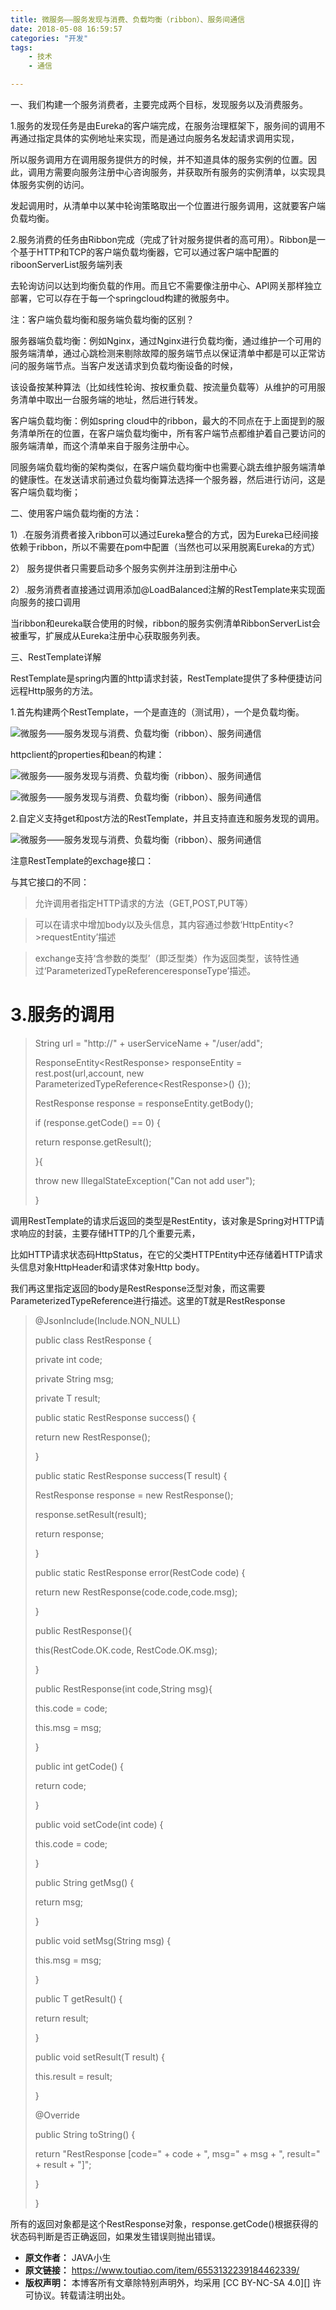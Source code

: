 ```yaml
---
title: 微服务——服务发现与消费、负载均衡（ribbon）、服务间通信
date: 2018-05-08 16:59:57
categories: "开发"
tags:
	- 技术
	- 通信

---
```


一、我们构建一个服务消费者，主要完成两个目标，发现服务以及消费服务。

1.服务的发现任务是由Eureka的客户端完成，在服务治理框架下，服务间的调用不再通过指定具体的实例地址来实现，而是通过向服务名发起请求调用实现，

所以服务调用方在调用服务提供方的时候，并不知道具体的服务实例的位置。因此，调用方需要向服务注册中心咨询服务，并获取所有服务的实例清单，以实现具体服务实例的访问。

发起调用时，从清单中以某中轮询策略取出一个位置进行服务调用，这就要客户端负载均衡。

2.服务消费的任务由Ribbon完成（完成了针对服务提供者的高可用）。Ribbon是一个基于HTTP和TCP的客户端负载均衡器，它可以通过客户端中配置的riboonServerList服务端列表

去轮询访问以达到均衡负载的作用。而且它不需要像注册中心、API网关那样独立部署，它可以存在于每一个springcloud构建的微服务中。

注：客户端负载均衡和服务端负载均衡的区别？

服务器端负载均衡：例如Nginx，通过Nginx进行负载均衡，通过维护一个可用的服务端清单，通过心跳检测来剔除故障的服务端节点以保证清单中都是可以正常访问的服务端节点。当客户发送请求到负载均衡设备的时候，

该设备按某种算法（比如线性轮询、按权重负载、按流量负载等）从维护的可用服务清单中取出一台服务端的地址，然后进行转发。

客户端负载均衡：例如spring cloud中的ribbon，最大的不同点在于上面提到的服务清单所在的位置，在客户端负载均衡中，所有客户端节点都维护着自己要访问的服务端清单，而这个清单来自于服务注册中心。

同服务端负载均衡的架构类似，在客户端负载均衡中也需要心跳去维护服务端清单的健康性。在发送请求前通过负载均衡算法选择一个服务器，然后进行访问，这是客户端负载均衡；

二、使用客户端负载均衡的方法：

1）.在服务消费者接入ribbon可以通过Eureka整合的方式，因为Eureka已经间接依赖于ribbon，所以不需要在pom中配置（当然也可以采用脱离Eureka的方式）

2） 服务提供者只需要启动多个服务实例并注册到注册中心

2）.服务消费者直接通过调用添加@LoadBalanced注解的RestTemplate来实现面向服务的接口调用

当ribbon和eureka联合使用的时候，ribbon的服务实例清单RibbonServerList会被重写，扩展成从Eureka注册中心获取服务列表。

三、RestTemplate详解

RestTemplate是spring内置的http请求封装，RestTemplate提供了多种便捷访问远程Http服务的方法。

1.首先构建两个RestTemplate，一个是直连的（测试用），一个是负载均衡。

![微服务——服务发现与消费、负载均衡（ribbon）、服务间通信][ribbon]

httpclient的properties和bean的构建：

![微服务——服务发现与消费、负载均衡（ribbon）、服务间通信][ribbon 1]

![微服务——服务发现与消费、负载均衡（ribbon）、服务间通信][ribbon 2]

2.自定义支持get和post方法的RestTemplate，并且支持直连和服务发现的调用。

![微服务——服务发现与消费、负载均衡（ribbon）、服务间通信][ribbon 3]

注意RestTemplate的exchage接口：

与其它接口的不同：

>允许调用者指定HTTP请求的方法（GET,POST,PUT等）

>可以在请求中增加body以及头信息，其内容通过参数‘HttpEntity<?>requestEntity’描述

>exchange支持‘含参数的类型’（即泛型类）作为返回类型，该特性通过‘ParameterizedTypeReference<T>responseType’描述。

# 3.服务的调用 #

> String url = "http://" + userServiceName + "/user/add";
> 
> ResponseEntity<RestResponse<User>> responseEntity = rest.post(url,account, new ParameterizedTypeReference<RestResponse<User>>() \{\});
> 
> RestResponse<User> response = responseEntity.getBody();
> 
> if (response.getCode() == 0) \{
> 
> return response.getResult();
> 
> \}\{
> 
> throw new IllegalStateException("Can not add user");
> 
> \}

调用RestTemplate的请求后返回的类型是RestEntity，该对象是Spring对HTTP请求响应的封装，主要存储HTTP的几个重要元素，

比如HTTP请求状态码HttpStatus，在它的父类HTTPEntity中还存储着HTTP请求头信息对象HttpHeader和请求体对象Http body。

我们再这里指定返回的body是RestResponse<T>泛型对象，而这需要ParameterizedTypeReference<T>进行描述。这里的T就是RestResponse<T>

> @JsonInclude(Include.NON\_NULL)
> 
> public class RestResponse<T> \{
> 
> private int code;
> 
> private String msg;
> 
> private T result;
> 
> public static <T> RestResponse<T> success() \{
> 
> return new RestResponse<T>();
> 
> \}
> 
> public static <T> RestResponse<T> success(T result) \{
> 
> RestResponse<T> response = new RestResponse<T>();
> 
> response.setResult(result);
> 
> return response;
> 
> \}
> 
> public static <T> RestResponse<T> error(RestCode code) \{
> 
> return new RestResponse<T>(code.code,code.msg);
> 
> \}
> 
> public RestResponse()\{
> 
> this(RestCode.OK.code, RestCode.OK.msg);
> 
> \}
> 
> public RestResponse(int code,String msg)\{
> 
> this.code = code;
> 
> this.msg = msg;
> 
> \}
> 
> public int getCode() \{
> 
> return code;
> 
> \}
> 
> public void setCode(int code) \{
> 
> this.code = code;
> 
> \}
> 
> public String getMsg() \{
> 
> return msg;
> 
> \}
> 
> public void setMsg(String msg) \{
> 
> this.msg = msg;
> 
> \}
> 
> public T getResult() \{
> 
> return result;
> 
> \}
> 
> public void setResult(T result) \{
> 
> this.result = result;
> 
> \}
> 
> @Override
> 
> public String toString() \{
> 
> return "RestResponse \[code=" + code + ", msg=" + msg + ", result=" + result + "\]";
> 
> \}
> 
> \}

所有的返回对象都是这个RestResponse<T>对象，response.getCode()根据获得的状态码判断是否正确返回，如果发生错误则抛出错误。


[ribbon]: static/resources/crawler/MQ22-UNAE-NF6J.jpg
[ribbon 1]: static/resources/crawler/Q7RY-VME7-VZMB.jpg
[ribbon 2]: static/resources/crawler/FFFN-UBAV-VVUR.jpg
[ribbon 3]: static/resources/crawler/QFR7-ZBZM-R2UM.jpg
 *  **原文作者：** JAVA小生
 *  **原文链接：** https://www.toutiao.com/item/6553132239184462339/
 *  **版权声明：** 本博客所有文章除特别声明外，均采用 [CC BY-NC-SA 4.0][] 许可协议。转载请注明出处。
